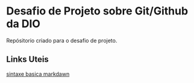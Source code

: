 # Desafio de Projeto sobre Git/Github da DIO
Repósitorio criado para o desafio de projeto.

## Links Uteis
[sintaxe basica markdawn](https://www.markdownguide.org/basic-syntax/)
